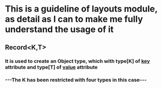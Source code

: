 # This is a guideline of layouts module, as detail as I can to make me fully understand the usage of it


## Record<K,T>
### It is used to create an Object type, which with type[K] of <u>key</u> attribute and type[T] of <u>value</u> attribute
### ---The K has been restricted with four types in this case---

